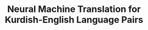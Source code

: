 ---
title: "Neural Machine Translation for Kurdish-English Language Pairs"
meta_title: "Kurdish Neural Machine Translation - Transformer-based Systems"
description: "Transformer-based neural machine translation system for Kurdish-English translation with morphological awareness."
draft: false
---